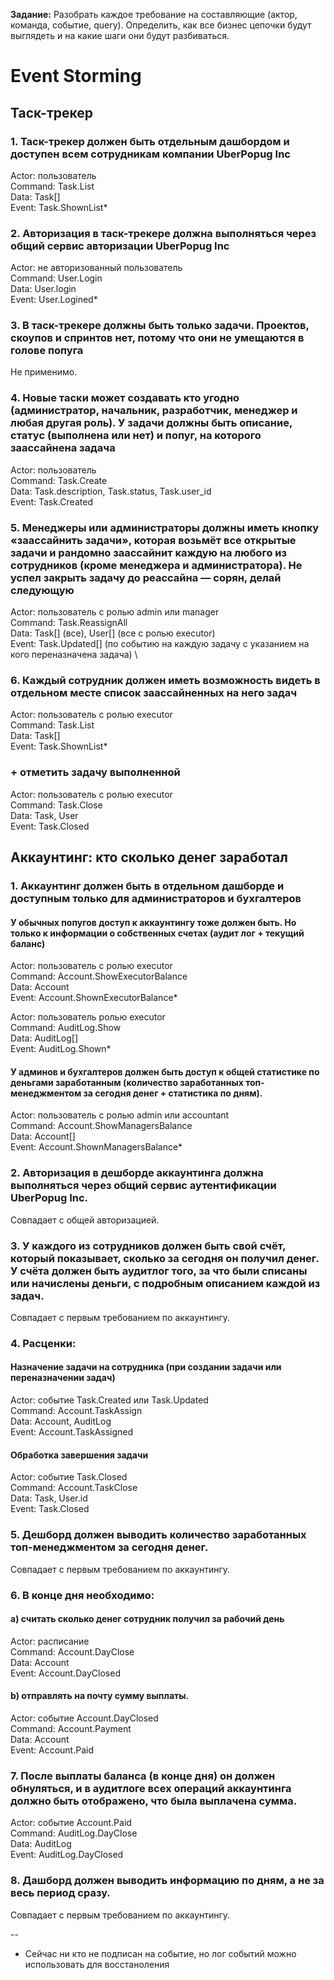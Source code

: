**Задание:** Разобрать каждое требование на составляющие (актор, команда, событие, query). Определить, как все бизнес цепочки будут выглядеть и на какие шаги они будут разбиваться.

# Event Storming
## Таск-трекер
### 1. Таск-трекер должен быть отдельным дашбордом и доступен всем сотрудникам компании UberPopug Inc
Actor: пользователь \
Command: Task.List \
Data: Task[] \
Event: Task.ShownList*

### 2. Авторизация в таск-трекере должна выполняться через общий сервис авторизации UberPopug Inc
Actor: не авторизованный пользователь \
Command: User.Login \
Data: User.login \
Event: User.Logined*

### 3. В таск-трекере должны быть только задачи. Проектов, скоупов и спринтов нет, потому что они не умещаются в голове попуга
Не применимо.

### 4. Новые таски может создавать кто угодно (администратор, начальник, разработчик, менеджер и любая другая роль). У задачи должны быть описание, статус (выполнена или нет) и попуг, на которого заассайнена задача
Actor: пользователь \
Command: Task.Create \
Data: Task.description, Task.status, Task.user_id \
Event: Task.Created

### 5. Менеджеры или администраторы должны иметь кнопку «заассайнить задачи», которая возьмёт все открытые задачи и рандомно заассайнит каждую на любого из сотрудников (кроме менеджера и администратора). Не успел закрыть задачу до реассайна — сорян, делай следующую
Actor: пользователь с ролью admin или manager \
Command: Task.ReassignAll \
Data: Task[] (все), User[] (все с ролью executor) \
Event: Task.Updated[] (по событию на каждую задачу с указанием на кого переназначена задача) \

### 6. Каждый сотрудник должен иметь возможность видеть в отдельном месте список заассайненных на него задач
Actor: пользователь с ролью executor \
Command: Task.List \
Data: Task[] \
Event: Task.ShownList*

### + отметить задачу выполненной
Actor: пользователь с ролью executor \
Command: Task.Close \
Data: Task, User \
Event: Task.Closed

## Аккаунтинг: кто сколько денег заработал
### 1. Аккаунтинг должен быть в отдельном дашборде и доступным только для администраторов и бухгалтеров
#### У обычных попугов доступ к аккаунтингу тоже должен быть. Но только к информации о собственных счетах (аудит лог + текущий баланс)
Actor: пользователь с ролью executor \
Command: Account.ShowExecutorBalance \
Data: Account \
Event: Account.ShownExecutorBalance*

Actor: пользователь ролью executor \
Command: AuditLog.Show \
Data: AuditLog[] \
Event: AuditLog.Shown*

#### У админов и бухгалтеров должен быть доступ к общей статистике по деньгами заработанным (количество заработанных топ-менеджментом за сегодня денег + статистика по дням).
Actor: пользователь с ролью admin или accountant \
Command: Account.ShowManagersBalance \
Data: Account[] \
Event: Account.ShownManagersBalance*

### 2. Авторизация в дешборде аккаунтинга должна выполняться через общий сервис аутентификации UberPopug Inc.
Совпадает с общей авторизацией.

### 3. У каждого из сотрудников должен быть свой счёт, который показывает, сколько за сегодня он получил денег. У счёта должен быть аудитлог того, за что были списаны или начислены деньги, с подробным описанием каждой из задач.
Совпадает с первым требованием по аккаунтингу.

### 4. Расценки:
#### Назначение задачи на сотрудника (при создании задачи или переназначении задач)
Actor: событие Task.Created или Task.Updated \
Command: Account.TaskAssign \
Data: Account, AuditLog \
Event: Account.TaskAssigned

#### Обработка завершения задачи
Actor: событие Task.Closed \
Command: Account.TaskClose \
Data: Task, User.id \
Event: Task.Closed

### 5. Дешборд должен выводить количество заработанных топ-менеджментом за сегодня денег.
Совпадает с первым требованием по аккаунтингу.

### 6. В конце дня необходимо:
#### a) считать сколько денег сотрудник получил за рабочий день
Actor: расписание \
Command: Account.DayClose \
Data: Account \
Event: Account.DayClosed

#### b) отправлять на почту сумму выплаты.
Actor: событие Account.DayClosed \
Command: Account.Payment \
Data: Account \
Event: Account.Paid

### 7. После выплаты баланса (в конце дня) он должен обнуляться, и в аудитлоге всех операций аккаунтинга должно быть отображено, что была выплачена сумма.
Actor: событие Account.Paid \
Command: AuditLog.DayClose \
Data: AuditLog \
Event: AuditLog.DayClosed

### 8. Дашборд должен выводить информацию по дням, а не за весь период сразу.
Совпадает с первым требованием по аккаунтингу.

--
* Сейчас ни кто не подписан на событие, но лог событий можно использовать для восстаноления 
